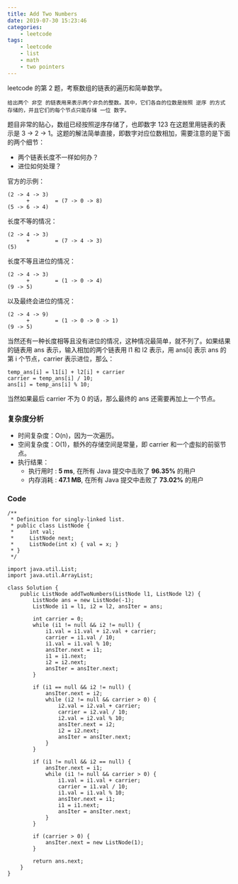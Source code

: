 ```yaml
---
title: Add Two Numbers
date: 2019-07-30 15:23:46
categories:
    - leetcode
tags: 
    - leetcode
    - list
    - math
    - two pointers
---
```


leetcode 的第 2 题，考察数组的链表的遍历和简单数学。

    给出两个 非空 的链表用来表示两个非负的整数。其中，它们各自的位数是按照 逆序 的方式存储的，并且它们的每个节点只能存储 一位 数字。

题目非常的贴心，数组已经按照逆序存储了，也即数字 123 在这题里用链表的表示是 3 -> 2 -> 1。这题的解法简单直接，即数字对应位数相加，需要注意的是下面的两个细节：

- 两个链表长度不一样如何办？
- 进位如何处理？

官方的示例：

    (2 -> 4 -> 3) 
          +        = (7 -> 0 -> 8)
    (5 -> 6 -> 4)

长度不等的情况：

    (2 -> 4 -> 3) 
          +        = (7 -> 4 -> 3)
    (5)

长度不等且进位的情况：

    (2 -> 4 -> 3) 
          +        = (1 -> 0 -> 4)
    (9 -> 5)

以及最终会进位的情况：

    (2 -> 4 -> 9) 
          +        = (1 -> 0 -> 0 -> 1)
    (9 -> 5)

当然还有一种长度相等且没有进位的情况，这种情况最简单，就不列了。如果结果的链表用 ans 表示，输入相加的两个链表用 l1 和 l2 表示，用 ans[i] 表示 ans 的第 i 个节点，carrier 表示进位，那么：

    temp_ans[i] = l1[i] + l2[i] + carrier
    carrier = temp_ans[i] / 10;
    ans[i] = temp_ans[i] % 10;

当然如果最后 carrier 不为 0 的话，那么最终的 ans 还需要再加上一个节点。

### 复杂度分析

- 时间复杂度：O(n)，因为一次遍历。
- 空间复杂度：O(1)，额外的存储空间是常量，即 carrier 和一个虚拟的前驱节点。
- 执行结果：
    - 执行用时 : **5 ms**, 在所有 Java 提交中击败了 **96.35%** 的用户
    - 内存消耗 : **47.1 MB**, 在所有 Java 提交中击败了 **73.02%** 的用户

### Code

```
/**
 * Definition for singly-linked list.
 * public class ListNode {
 *     int val;
 *     ListNode next;
 *     ListNode(int x) { val = x; }
 * }
 */

import java.util.List;
import java.util.ArrayList;

class Solution {
    public ListNode addTwoNumbers(ListNode l1, ListNode l2) {
        ListNode ans = new ListNode(-1);
        ListNode i1 = l1, i2 = l2, ansIter = ans;

        int carrier = 0;
        while (i1 != null && i2 != null) {
            i1.val = i1.val + i2.val + carrier;
            carrier = i1.val / 10;
            i1.val = i1.val % 10;
            ansIter.next = i1;
            i1 = i1.next;
            i2 = i2.next;
            ansIter = ansIter.next;
        }
        
        if (i1 == null && i2 != null) {
            ansIter.next = i2;
            while (i2 != null && carrier > 0) {
                i2.val = i2.val + carrier;
                carrier = i2.val / 10;
                i2.val = i2.val % 10;
                ansIter.next = i2;
                i2 = i2.next;
                ansIter = ansIter.next;
            }
        }
        
        if (i1 != null && i2 == null) {
            ansIter.next = i1;
            while (i1 != null && carrier > 0) {
                i1.val = i1.val + carrier;
                carrier = i1.val / 10;
                i1.val = i1.val % 10;
                ansIter.next = i1;
                i1 = i1.next;
                ansIter = ansIter.next;  
            }
        }

        if (carrier > 0) {
            ansIter.next = new ListNode(1);
        }

        return ans.next;
    }
}
```